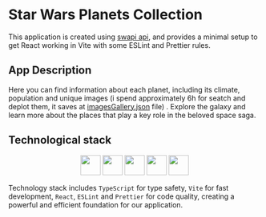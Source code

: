 # Star Wars Planets Collection

This application is created using [swapi api](https://swapi.dev/api/planets/), and provides a minimal setup to get React working in Vite with some ESLint and Prettier rules.

## App Description

Here you can find information about each planet, including its climate, population and unique images (i spend approximately 6h for seatch and deplot them, it saves at [imagesGallery.json](https://github.com/D4n1el13and37/rolling-scopes/blob/class-components/src/api/imagesGallery.json) file) . Explore the galaxy and learn more about the places that play a key role in the beloved space saga.

## Technological stack

<p align="center">
<img width="40" src="https://www.svgrepo.com/show/349540/typescript.svg">
<img width="40" src="https://www.svgrepo.com/show/354259/react.svg">
<img width="40" src="https://www.svgrepo.com/show/374004/prettier.svg">
<img width="40" src="https://www.svgrepo.com/show/353709/eslint.svg">
<img width="40" src="https://www.svgrepo.com/show/374167/vite.svg">
</p>

Technology stack includes `TypeScript` for type safety, `Vite` for fast development, `React`, `ESLint` and `Prettier` for code quality, creating a powerful and efficient foundation for our application.
